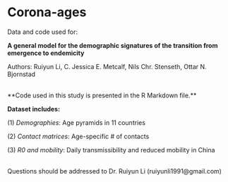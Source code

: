 # Corona-ages
Data and code used for:

**A general model for the demographic signatures of the transition from emergence to endemicity**

Authors: Ruiyun Li, C. Jessica E. Metcalf, Nils Chr. Stenseth, Ottar N. Bjornstad

<br />
**Code used in this study is presented in the R Markdown file.**

**Dataset includes:**

(1) *Demographies*: Age pyramids in 11 countries

(2) *Contact matrices*: Age-specific # of contacts

(3) *R0 and mobility*: Daily transmissibility and reduced mobility in China

<br />
Questions should be addressed to Dr. Ruiyun Li (ruiyunli1991@gmail.com)
